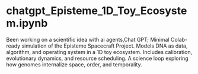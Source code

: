 # chatgpt_Episteme_1D_Toy_Ecosystem.ipynb
Been working on a scientific idea with ai agents,Chat GPT; Minimal Colab-ready simulation of the Episteme Spacecraft Project. Models DNA as data, algorithm, and operating system in a 1D toy ecosystem. Includes calibration, evolutionary dynamics, and resource scheduling. A science loop exploring how genomes internalize space, order, and temporality.
